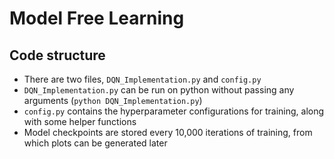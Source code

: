 # Model Free Learning

## Code structure
* There are two files, `DQN_Implementation.py` and `config.py`
* `DQN_Implementation.py` can be run on python without passing any arguments (`python DQN_Implementation.py`)
* `config.py` contains the hyperparameter configurations for training, along with some helper functions
* Model checkpoints are stored every 10,000 iterations of training, from which plots can be generated later
